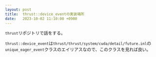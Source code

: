 ```yaml
---
layout: post
title:  thrust::device_eventの実装場所
date:   2023-10-02 11:10:00 +0900
---
```

`thrust`リポジトリで話をする。

`thrust::device_event`は`thrust/thrust/system/cuda/detail/future.inl`の`unique_eager_event`クラスのエイリアスなので、このクラスを見れば良い。
